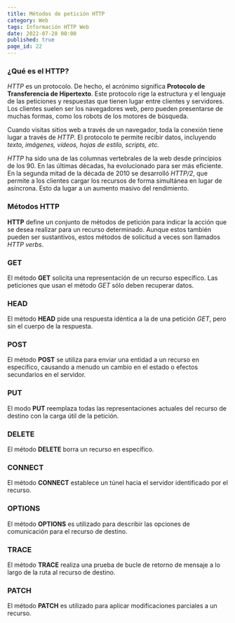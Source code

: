 ```yaml
---
title: Métodos de petición HTTP
category: Web
tags: Información HTTP Web
date: 2022-07-28 00:00
published: true
page_id: 22
---
```


### ¿Qué es el HTTP?

*HTTP* es un protocolo. De hecho, el acrónimo significa **Protocolo de Transferencia de Hipertexto**. Este protocolo rige la estructura y el lenguaje de las peticiones y respuestas que tienen lugar entre clientes y servidores. Los clientes suelen ser los navegadores web, pero pueden presentarse de muchas formas, como los robots de los motores de búsqueda.

Cuando visitas sitios web a través de un navegador, toda la conexión tiene lugar a través de *HTTP*. El protocolo te permite recibir datos, incluyendo *texto, imágenes, vídeos, hojas de estilo, scripts, etc.*

*HTTP* ha sido una de las columnas vertebrales de la web desde principios de los 90. En las últimas décadas, ha evolucionado para ser más eficiente. En la segunda mitad de la década de 2010 se desarrolló *HTTP/2*, que permite a los clientes cargar los recursos de forma simultánea en lugar de asíncrona. Esto da lugar a un aumento masivo del rendimiento.

### Métodos HTTP

**HTTP** define un conjunto de métodos de petición para indicar la acción que se desea realizar para un recurso determinado. Aunque estos también pueden ser sustantivos, estos métodos de solicitud a veces son llamados *HTTP verbs*.

### GET

El método **GET** solicita una representación de un recurso específico. Las peticiones que usan el método *GET* sólo deben recuperar datos.

### HEAD

El método **HEAD** pide una respuesta idéntica a la de una petición *GET*, pero sin el cuerpo de la respuesta.

### POST

El método **POST** se utiliza para enviar una entidad a un recurso en específico, causando a menudo un cambio en el estado o efectos secundarios en el servidor.

### PUT

El modo **PUT** reemplaza todas las representaciones actuales del recurso de destino con la carga útil de la petición.

### DELETE

El método **DELETE** borra un recurso en específico.

### CONNECT

El método **CONNECT** establece un túnel hacia el servidor identificado por el recurso.

### OPTIONS

El método **OPTIONS** es utilizado para describir las opciones de comunicación para el recurso de destino.

### TRACE

El método **TRACE** realiza una prueba de bucle de retorno de mensaje a lo largo de la ruta al recurso de destino.

### PATCH

El método **PATCH** es utilizado para aplicar modificaciones parciales a un recurso.
